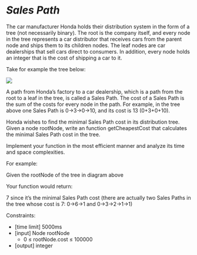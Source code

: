 # *Sales Path*

The car manufacturer Honda holds their distribution system
 in the form of a tree (not necessarily binary). The root is the company
 itself, and every node in the tree represents a car distributor that
receives cars from the parent node and ships them to its children nodes.
 The leaf nodes are car dealerships that sell cars direct to consumers.
In addition, every node holds an integer that is the cost of shipping a
car to it.

Take for example the tree below:

[![](https://camo.githubusercontent.com/b6593c29e70ddbc421d8c1dd99e868c2cdd0364ae85439a95d76e24fb8c8df97/68747470733a2f2f7777772e7072616d702e636f6d2f696d672f636f6e74656e742f696d675f30312e706e67)](https://camo.githubusercontent.com/b6593c29e70ddbc421d8c1dd99e868c2cdd0364ae85439a95d76e24fb8c8df97/68747470733a2f2f7777772e7072616d702e636f6d2f696d672f636f6e74656e742f696d675f30312e706e67)

A path from Honda’s factory to a car dealership, which is a
 path from the root to a leaf in the tree, is called a Sales Path. The
cost of a Sales Path is the sum of the costs for every node in the path.
 For example, in the tree above one Sales Path is 0→3→0→10, and its cost
 is 13 (0+3+0+10).

Honda wishes to find the minimal Sales Path cost in its
distribution tree. Given a node rootNode, write an function
getCheapestCost that calculates the minimal Sales Path cost in the tree.

Implement your function in the most efficient manner and analyze its time and space complexities.

For example:

Given the rootNode of the tree in diagram above

Your function would return:

7 since it’s the minimal Sales Path cost (there are actually two Sales Paths in the tree whose cost is 7: 0→6→1 and 0→3→2→1→1)

Constraints:

* [time limit] 5000ms
* [input] Node rootNode
  * 0 ≤ rootNode.cost ≤ 100000
* [output] integer
